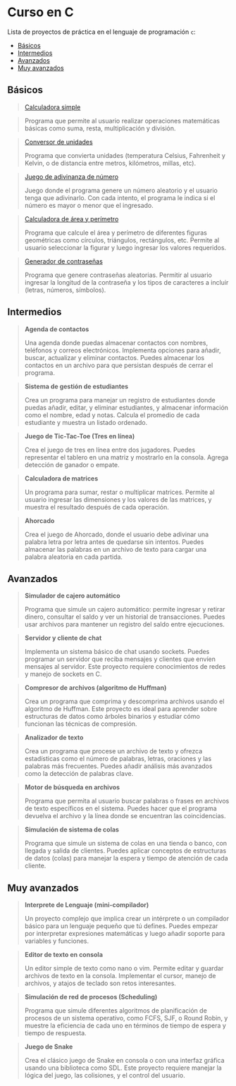 # Curso en C

Lista de proyectos de práctica en el lenguaje de programación `c`:

- [Básicos](#básicos)
- [Intermedios](#intermedios)
- [Avanzados](#avanzados)
- [Muy avanzados](#muy-avanzados)


## Básicos
> [Calculadora simple](./src/basicos/calculadora.c)

> 
> Programa que permite al usuario realizar operaciones matemáticas básicas como suma, resta, multiplicación y división.

> [Conversor de unidades](./src/basicos/conversor.c)
> 
> Programa que convierta unidades (temperatura Celsius, Fahrenheit y Kelvin, o de distancia entre metros, kilómetros, millas, etc).

> [Juego de adivinanza de número](./src/basicos/juegoAdivinanza.c)
> 
> Juego donde el programa genere un número aleatorio y el usuario tenga que adivinarlo. Con cada intento, el programa le indica si el número es mayor o menor que el ingresado.

> [Calculadora de área y perímetro](./src/basicos/areaYPerimetro.c)
> 
> Programa que calcule el área y perímetro de diferentes figuras geométricas como círculos, triángulos, rectángulos, etc. Permite al usuario seleccionar la figurar y luego ingresar los valores requeridos.

> [Generador de contraseñas](./src/basicos/generadorDeContrasenias.c)
> 
> Programa que genere contraseñas aleatorias. Permitir al usuario ingresar la longitud de la contraseña y los tipos de caracteres a incluir (letras, números, símbolos).

## Intermedios

> **Agenda de contactos**
> 
> Una agenda donde puedas almacenar contactos con nombres, teléfonos y correos electrónicos. Implementa opciones para añadir, buscar, actualizar y eliminar contactos. Puedes almacenar los contactos en un archivo para que persistan después de cerrar el programa.

> **Sistema de gestión de estudiantes**
> 
> Crea un programa para manejar un registro de estudiantes donde puedas añadir, editar, y eliminar estudiantes, y almacenar información como el nombre, edad y notas. Calcula el promedio de cada estudiante y muestra un listado ordenado.

> **Juego de Tic-Tac-Toe (Tres en línea)**
> 
> Crea el juego de tres en línea entre dos jugadores. Puedes representar el tablero en una matriz y mostrarlo en la consola. Agrega detección de ganador o empate.

> **Calculadora de matrices**
> 
> Un programa para sumar, restar o multiplicar matrices. Permite al usuario ingresar las dimensiones y los valores de las matrices, y muestra el resultado después de cada operación.

> **Ahorcado**
> 
> Crea el juego de Ahorcado, donde el usuario debe adivinar una palabra letra por letra antes de quedarse sin intentos. Puedes almacenar las palabras en un archivo de texto para cargar una palabra aleatoria en cada partida.

## Avanzados

> **Simulador de cajero automático**
> 
> Programa que simule un cajero automático: permite ingresar y retirar dinero, consultar el saldo y ver un historial de transacciones. Puedes usar archivos para mantener un registro del saldo entre ejecuciones.

> **Servidor y cliente de chat**
> 
> Implementa un sistema básico de chat usando sockets. Puedes programar un servidor que reciba mensajes y clientes que envíen mensajes al servidor. Este proyecto requiere conocimientos de redes y manejo de sockets en C.

> **Compresor de archivos (algoritmo de Huffman)**
> 
> Crea un programa que comprima y descomprima archivos usando el algoritmo de Huffman. Este proyecto es ideal para aprender sobre estructuras de datos como árboles binarios y estudiar cómo funcionan las técnicas de compresión.

> **Analizador de texto**
> 
> Crea un programa que procese un archivo de texto y ofrezca estadísticas como el número de palabras, letras, oraciones y las palabras más frecuentes. Puedes añadir análisis más avanzados como la detección de palabras clave.

> **Motor de búsqueda en archivos**
> 
> Programa que permita al usuario buscar palabras o frases en archivos de texto específicos en el sistema. Puedes hacer que el programa devuelva el archivo y la línea donde se encuentran las coincidencias.

> **Simulación de sistema de colas**
> 
> Programa que simule un sistema de colas en una tienda o banco, con llegada y salida de clientes. Puedes aplicar conceptos de estructuras de datos (colas) para manejar la espera y tiempo de atención de cada cliente.

## Muy avanzados

> **Interprete de Lenguaje (mini-compilador)**
> 
> Un proyecto complejo que implica crear un intérprete o un compilador básico para un lenguaje pequeño que tú defines. Puedes empezar por interpretar expresiones matemáticas y luego añadir soporte para variables y funciones.

> **Editor de texto en consola**
> 
> Un editor simple de texto como nano o vim. Permite editar y guardar archivos de texto en la consola. Implementar el cursor, manejo de archivos, y atajos de teclado son retos interesantes.

> **Simulación de red de procesos (Scheduling)**
> 
> Programa que simule diferentes algoritmos de planificación de procesos de un sistema operativo, como FCFS, SJF, o Round Robin, y muestre la eficiencia de cada uno en términos de tiempo de espera y tiempo de respuesta.

> **Juego de Snake**
> 
> Crea el clásico juego de Snake en consola o con una interfaz gráfica usando una biblioteca como SDL. Este proyecto requiere manejar la lógica del juego, las colisiones, y el control del usuario.


